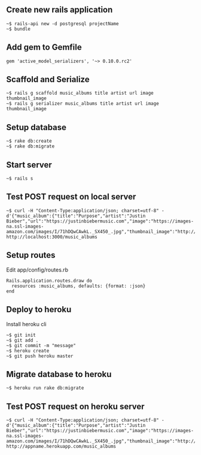 ## Create new rails application
    ~$ rails-api new -d postgresql projectName
    ~$ bundle

## Add gem to Gemfile
    gem 'active_model_serializers', '~> 0.10.0.rc2'

## Scaffold and Serialize
    ~$ rails g scaffold music_albums title artist url image thumbnail_image
    ~$ rails g serializer music_albums title artist url image thumbnail_image

## Setup database
	~$ rake db:create
	~$ rake db:migrate

## Start server
	~$ rails s

## Test POST request on local server
	~$ curl -H "Content-Type:application/json; charset=utf-8" -d'{"music_album":{"title":"Purpose","artist":"Justin Bieber","url":"https://justinbiebermusic.com","image":"https://images-na.ssl-images-amazon.com/images/I/71hDQwCAwkL._SX450_.jpg","thumbnail_image":"http://imgur.com/VOHDPR9"}}' http://localhost:3000/music_albums

## Setup routes
Edit app/config/routes.rb

    Rails.application.routes.draw do
      resources :music_albums, defaults: {format: :json}
    end

## Deploy to heroku
Install heroku cli

	~$ git init
	~$ git add .
	~$ git commit -m "message"
	~$ heroku create
	~$ git push heroku master

## Migrate database to heroku
	~$ heroku run rake db:migrate

## Test POST request on heroku server
	~$ curl -H "Content-Type:application/json; charset=utf-8" -d'{"music_album":{"title":"Purpose","artist":"Justin Bieber","url":"https://justinbiebermusic.com","image":"https://images-na.ssl-images-amazon.com/images/I/71hDQwCAwkL._SX450_.jpg","thumbnail_image":"http://imgur.com/VOHDPR9"}}' http://appname.herokuapp.com/music_albums
